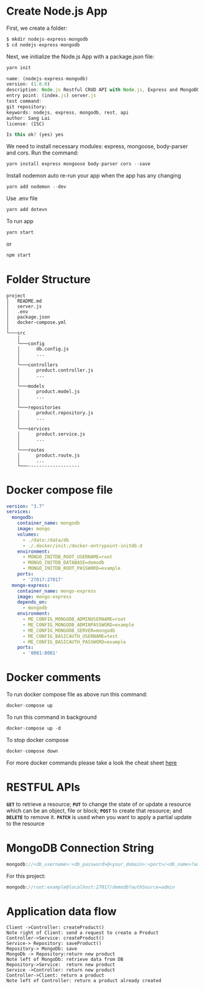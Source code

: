 # Create Node.js App
First, we create a folder:

```js
$ mkdir nodejs-express-mongodb
$ cd nodejs-express-mongodb
```

Next, we initialize the Node.js App with a package.json file:

```js
yarn init

name: (nodejs-express-mongodb)
version: (1.0.0)
description: Node.js Restful CRUD API with Node.js, Express and MongoDB
entry point: (index.js) server.js
test command:
git repository:
keywords: nodejs, express, mongodb, rest, api
author: Sang Lai
license: (ISC)

Is this ok? (yes) yes
```

We need to install necessary modules: express, mongoose, body-parser and cors. Run the command:

```js
yarn install express mongoose body-parser cors --save
```

Install nodemon auto re-run your app when the app has any changing

```js
yarn add nodemon --dev
```

Use .env file

```js
yarn add dotevn
```

To run app

```js
yarn start
```
or
```js
npm start
```

# Folder Structure

```
project
│   README.md
│   server.js
│   .env
│   package.json
│   docker-compose.yml
│
└───src
    │
    └───config
    │      db.config.js
    │      ...
    │
    └───controllers
    │      product.controller.js
    │      ...
    │
    └───models
    │      product.model.js
    │      ...
    │
    └───repositories
    │      product.repository.js
    │      ...
    │
    └───services
    │      product.service.js
    │      ...
    │
    └───routes
    │      product.route.js
    │      ...
    └───-------------------
```

# Docker compose file

```yml
version: "3.7"
services:
  mongodb:
    container_name: mongodb
    image: mongo
    volumes:
      - ./data:/data/db
      - ./.docker/init:/docker-entrypoint-initdb.d
    environment:
      - MONGO_INITDB_ROOT_USERNAME=root
      - MONGO_INITDB_DATABASE=demodb
      - MONGO_INITDB_ROOT_PASSWORD=example
    ports:
      - '27017:27017'
  mongo-express:
    container_name: mongo-express
    image: mongo-express
    depends_on:
      - mongodb
    environment:
      - ME_CONFIG_MONGODB_ADMINUSERNAME=root
      - ME_CONFIG_MONGODB_ADMINPASSWORD=example
      - ME_CONFIG_MONGODB_SERVER=mongodb
      - ME_CONFIG_BASICAUTH_USERNAME=test
      - ME_CONFIG_BASICAUTH_PASSWORD=example
    ports:
      - '8081:8081'
```

# Docker comments

To run docker compose file as above run this command:

```js
docker-compose up
```

To run this command in background

```js
docker-compose up -d
```

To stop docker compose
```js
docker-compose down
```


For more docker commands please take a look the cheat sheet [here](https://raw.githubusercontent.com/sangam14/dockercheatsheets/master/dockercheatsheet8.png)


# RESTFUL APIs

**`GET`** to retrieve a resource;
**`PUT`** to change the state of or update a resource which can be an object, file or block;
**`POST`** to create that resource; and
**`DELETE`** to remove it.
**`PATCH`** is used when you want to apply a partial update to the resource

# MongoDB Connection String

```js
mongodb://<db_username>:<db_password>@<your_domain>:<port>/<db_name>?authSource=admin
````

For this project:

```js
mongodb://root:example@localhost:27017/demodb?authSource=admin
```

# Application data flow

```sequence
Client ->Controller: createProduct()
Note right of Client: send a request to create a Product
Controller->Service: createProduct()
Service-> Repository: saveProduct()
Repository-> MongoDb: save
MongoDb -> Repository:return new product
Note left of MongoDb: retrieve data from DB
Repository->Service:  return new product
Service ->Controller: return new product
Controller->Client: return a product
Note left of Controller: return a product already created
```